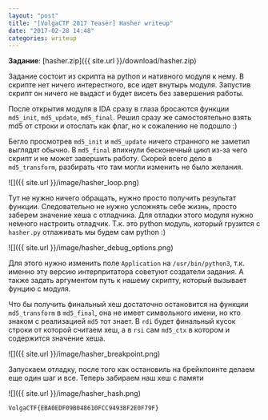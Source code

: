 ```yaml
---
layout: "post"
title: "[VolgaCTF 2017 Teaser] Hasher writeup"
date: "2017-02-28 14:48"
categories: writeup
---
```


**Задание**: [hasher.zip]({{ site.url }}/download/hasher.zip)

Задание состоит из скрипта на python и нативного модуля к нему. В скрипте нет ничего интерестного, все идет внутырь модуля. Запустив скрипт он ничего не выдаст и будет висеть без завершения работы.

После открытия модуля в IDA сразу в глаза бросаются функции `md5_init`, `md5_update`, `md5_final`. Решил сразу же самостоятельно взять md5 от строки и отослать как флаг, но к сожалению не подошло :)

Бегло просмотрев `md5_init` и `md5_update` ничего странного не заметил выглядят обычно. В `md5_final` впихнули бесконечный цикл из-за чего скрипт и не может завершить работу. Скорей всего дело в `md5_transform`, разбирать что там могли изменить не было желания.

![]({{ site.url }}/image/hasher_loop.png)

Тут не нужно ничего обращать, нужно просто получить результат функции. Следовательно не нужно усложнять себе жизнь, просто заберем значение хеша с отладчика. Для отладки этого модуля нужно немного настроить отладчик. Т.к. это python модуль, который грузится с `hasher.py` отлаживать мы будем сам python :)

![]({{ site.url }}/image/hasher_debug_options.png)

Для этого нужно изменить поле `Application` на `/usr/bin/python3`, т.к. именно эту версию интерпритатора советуют создатели задания. А также задать аргументом путь к нашему скрипту, который вызывает фунцию с модуля.

Что бы получить финальный хеш достаточно остановится на функции `md5_transform` в `md5_final`, она не имеет символьного имени, но кто знаком с реализацией `md5` тот знает. В `rdi` будет финальный кусок строки от которой считаем хеш, а в `rsi` сам `md5_ctx` в котором и содержится значение хеша.

![]({{ site.url }}/image/hasher_breakpoint.png)

Запускаем отладку, после того как остановиль на брейкпоинте делаем еще один шаг и все. Теперь забираем наш хеш с памяти

![]({{ site.url }}/image/hasher_hash.png)

```
VolgaCTF{EBA0EDF09B048610FCC94938F2E0F79F}
```
